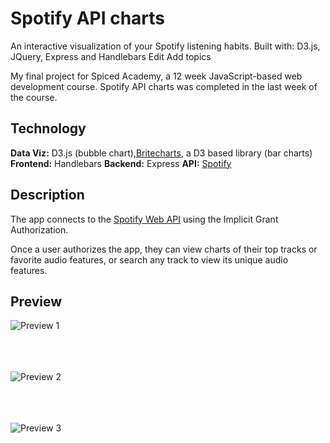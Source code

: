 # Spotify API charts

An interactive visualization of your Spotify listening habits. Built with: D3.js, JQuery, Express and Handlebars Edit
Add topics

My final project for Spiced Academy, a 12 week JavaScript-based web development course. Spotify API charts was completed in the last week of the course.

## Technology
**Data Viz:** D3.js (bubble chart),[Britecharts](https://github.com/eventbrite/britecharts), a D3 based library (bar charts)
**Frontend:** Handlebars
**Backend:** Express
**API:** [Spotify](https://developer.spotify.com/web-api/)

## Description
The app connects to the [Spotify Web API](https://developer.spotify.com/web-api/) using the Implicit Grant Authorization.

Once a user authorizes the app, they can view charts of their top tracks or favorite audio features, or search any track to view its unique audio features.

## Preview

![Preview 1](https://github.com/kaylarobertson3/spotify-api-charts/blob/master/spotify1.gif "Preview 1")
<br />
<br />
<br />
<br />

![Preview 2](https://github.com/kaylarobertson3/spotify-api-charts/blob/master/spotify2.gif "Preview 2")
<br />
<br />
<br />
<br />

![Preview 3](https://github.com/kaylarobertson3/spotify-api-charts/blob/master/spotify3.gif "Preview 3")
<br />
<br />
<br />
<br />
